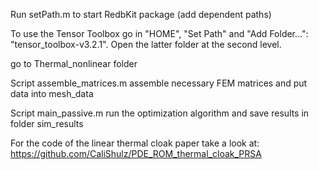 
Run setPath.m to start RedbKit package (add dependent paths)  

To use the Tensor Toolbox go in "HOME", "Set Path" and "Add Folder...": "tensor_toolbox-v3.2.1". Open the latter folder at the second level.

go to Thermal_nonlinear folder 

Script assemble_matrices.m  assemble necessary FEM matrices and put data into mesh_data  

Script main_passive.m run the optimization algorithm and save results in folder sim_results 

For the code of the linear thermal cloak paper take a look at: https://github.com/CaliShulz/PDE_ROM_thermal_cloak_PRSA
